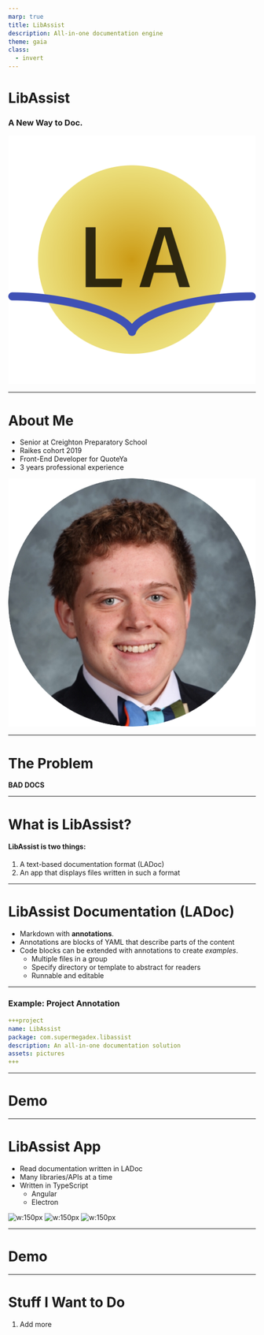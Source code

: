 ```yaml
---
marp: true
title: LibAssist
description: All-in-one documentation engine
theme: gaia
class:
  - invert
---
```


<!-- _class: - lead -->
# LibAssist
### A New Way to Doc.

![bg right 50%](logo.png)

---
<!-- paginate: true -->

# About Me
* Senior at Creighton Preparatory School
* Raikes cohort 2019
* Front-End Developer for QuoteYa
* 3 years professional experience

![bg right 50%](profile.png)

---

# The Problem

**BAD DOCS**

---

# What is LibAssist?
#### LibAssist is two things:

1. A text-based documentation format (LADoc)
2. An app that displays files written in such a format

---

# LibAssist Documentation (LADoc)

* Markdown with **annotations**.
* Annotations are blocks of YAML that describe parts of the content
* Code blocks can be extended with annotations to create *examples*.
  * Multiple files in a group
  * Specify directory or template to abstract for readers
  * Runnable and editable

---

### Example: Project Annotation

```yaml
+++project
name: LibAssist
package: com.supermegadex.libassist
description: An all-in-one documentation solution
assets: pictures
+++
```

---

<!-- _class: - lead - invert -->
# Demo

---

# LibAssist App

* Read documentation written in LADoc
* Many libraries/APIs at a time
* Written in TypeScript
  * Angular
  * Electron

![w:150px](https://raw.githubusercontent.com/remojansen/logo.ts/master/ts.png) ![w:150px](https://avatars3.githubusercontent.com/u/13409222?s=200&v=4) ![w:150px](https://angular.io/assets/images/logos/angular/angular.svg)


---

<!-- _class: - lead - invert -->
# Demo

---

# Stuff I Want to Do

1. Add more
